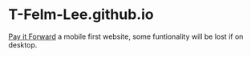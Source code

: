 # T-Felm-Lee.github.io

[Pay it Forward][1] a mobile first website, some funtionality will be lost if on desktop.

[1]: https://t-felm-lee.github.io/payitforward/
